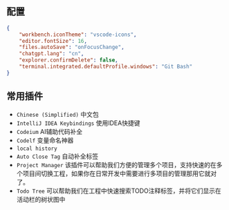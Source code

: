 ## 配置
```json
{
    "workbench.iconTheme": "vscode-icons",
    "editor.fontSize": 16,
    "files.autoSave": "onFocusChange",
    "chatgpt.lang": "cn",
    "explorer.confirmDelete": false,
    "terminal.integrated.defaultProfile.windows": "Git Bash"
}
```

## 常用插件
- `Chinese (Simplified)` 中文包
- `IntelliJ IDEA Keybindings` 使用IDEA快捷键
- `Codeium` AI辅助代码补全
- `Codelf` 变量命名神器
- `local history`
- `Auto Close Tag` 自动补全标签
- `Project Manager` 该插件可以帮助我们方便的管理多个项目，支持快速的在多个项目间切换工程，如果你在日常开发中需要进行多项目的管理那用它就对了。
- `Todo Tree` 可以帮助我们在工程中快速搜索TODO注释标签，并将它们显示在活动栏的树状图中